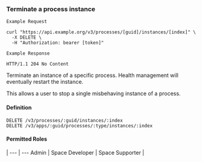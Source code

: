 ### Terminate a process instance

```
Example Request
```

```shell
curl "https://api.example.org/v3/processes/[guid]/instances/[index]" \
  -X DELETE \
  -H "Authorization: bearer [token]"
```

```
Example Response
```

```http
HTTP/1.1 204 No Content
```

Terminate an instance of a specific process. Health management will eventually restart the instance.

This allows a user to stop a single misbehaving instance of a process.

#### Definition
`DELETE /v3/processes/:guid/instances/:index` <br>
`DELETE /v3/apps/:guid/processes/:type/instances/:index`

#### Permitted Roles
 |
--- | ---
Admin |
Space Developer |
Space Supporter |
